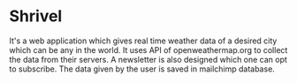 # Shrivel
It's a web application which gives real time weather data of a desired city which can be any in the world.
It uses API of openweathermap.org to collect the data from their servers.
A newsletter is also designed which one can opt to subscribe.
The data given by the user is saved in mailchimp database.
